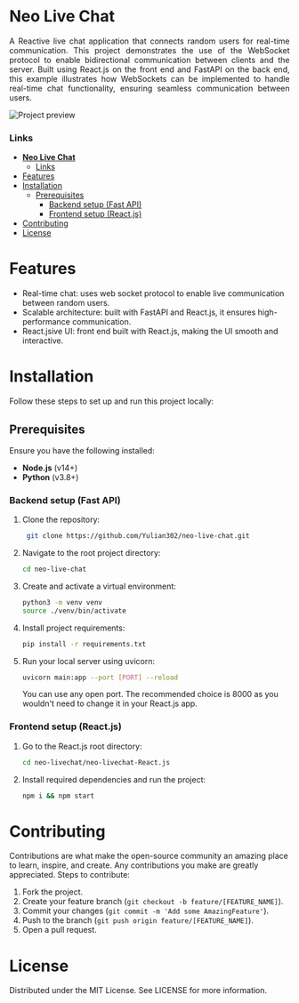 # **Neo Live Chat**
<div style="text-align: justify;">
 A Reactive live chat application that connects random users for real-time communication. This project demonstrates the use of the WebSocket protocol to enable bidirectional communication between clients and the server. Built using React.js on the front end and FastAPI on the back end, this example illustrates how WebSockets can be implemented to handle real-time chat functionality, ensuring seamless communication between users.
</div>

![Project preview](https://neo-portfolio-bucket.s3.eu-north-1.amazonaws.com/neo-livechat.min.jpg)


### Links

- [**Neo Live Chat**](#neo-live-chat)
    - [Links](#links)
- [Features](#features)
- [Installation](#installation)
  - [Prerequisites](#prerequisites)
    - [Backend setup (Fast API)](#backend-setup-fast-api)
    - [Frontend setup (React.js)](#frontend-setup-reactjs)
- [Contributing](#contributing)
- [License](#license)

# Features
- Real-time chat: uses web socket protocol to enable live communication between random users.
- Scalable architecture: built with FastAPI and React.js, it ensures high-performance communication.
- React.jsive UI: front end built with React.js, making the UI smooth and interactive.


# Installation
Follow these steps to set up and run this project locally:

## Prerequisites
Ensure you have the following installed:
- **Node.js** (v14+)
- **Python** (v3.8+)

### Backend setup (Fast API)
1. Clone the repository:
   ```bash
    git clone https://github.com/Yulian302/neo-live-chat.git
    ```

2. Navigate to the root project directory:
    ```bash
    cd neo-live-chat
    ```

3. Create and activate a virtual environment:
   ```bash
   python3 -m venv venv
   source ./venv/bin/activate
   ```
4. Install project requirements:
   ```bash
   pip install -r requirements.txt
   ```
5. Run your local server using uvicorn:
   ```bash
   uvicorn main:app --port [PORT] --reload
   ```
   You can use any open port. The recommended choice is 8000 as you wouldn't need to change it in your React.js app.

### Frontend setup (React.js)
1. Go to the React.js root directory:
   ```bash
   cd neo-livechat/neo-livechat-React.js
   ```
2. Install required dependencies and run the project:
   ```bash
   npm i && npm start
   ```

# Contributing
Contributions are what make the open-source community an amazing place to learn, inspire, and create. Any contributions you make are greatly appreciated.
Steps to contribute:
1. Fork the project.
2. Create your feature branch (```git checkout -b feature/[FEATURE_NAME]```).
3. Commit your changes (```git commit -m 'Add some AmazingFeature'```).
4. Push to the branch (```git push origin feature/[FEATURE_NAME]```).
5. Open a pull request.

# License
<div style="text-align: justify;">Distributed under the MIT License. See LICENSE for more information.</div>
